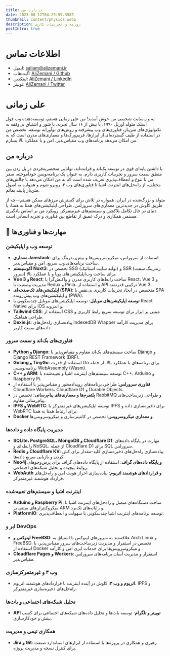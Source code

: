 ```yaml
---
title: درباره من
date: 2023-08-12T04:29:59.358Z
thumbnail: content/physics.webp
description: روزمه و تجربیات کاری
postIntro: true
---
```


# اطلاعات تماس

- ایمیل: sallam@alizemani.ir
- گیت‌هاب: [AliZemani / Github](https://github.com/mehotkhan)
- لینکدین: [AliZemani / LinkedIn](https://www.linkedin.com/in/ali-zemani/)
- توییتر: [AliZemani / Twitter](https://twitter.com/ZemaniAli/)

# علی زمانی

به وب‌سایت شخصی من خوش آمدید! من علی زمانی هستم، توسعه‌دهنده وب فول استک متولد آوریل ۱۹۹۰، با بیش از ۱۶ سال تجربه. با شور و اشتیاق بی‌وقفه به تکنولوژی‌های متن‌باز، فناوری‌های وب پیشرفته و روش‌های نوآورانه توسعه، تخصص من در استفاده از طیف گسترده‌ای از ابزارها، فریم‌ورک‌ها و معماری‌های مدرن است که به من امکان می‌دهد برنامه‌های وب مقیاس‌پذیر، امن و با عملکرد بالا بسازم.

## درباره من

با داشتن پایه‌ای قوی در توسعه بک‌اند و فرانت‌اند، توانایی منحصربه‌فردی در پل زدن بین منطق سمت سرور و تجربیات کاربری دارم. به عنوان یک برنامه‌نویس خودآموخته، سفر من با تنوع و انعطاف‌پذیری تعریف شده است که به من امکان می‌دهد با چالش‌های مختلف، از راه‌حل‌های اینترنت اشیا تا فناوری‌های وب ۳، روبرو شوم و همواره به اصول متن‌باز پایبند بمانم.

متولد و بزرگ‌شده در ایران، همواره در تلاش برای گسترش مرزهای ممکن هستم—چه از طریق کاوش در جدیدترین معماری‌های سرورلس، طراحی اپلیکیشن‌های همتا به همتا، یا دنیای در حال تکامل بلاکچین و سیستم‌های غیرمتمرکز. رویکرد من بر اساس یادگیری مستمر، همکاری و درک عمیق از تقاطع بین فناوری و تجربه انسانی است.

## 🔧 مهارت‌ها و فناوری‌ها

### توسعه وب و اپلیکیشن

- **معماری Jamstack**: استفاده از سرورلس، میکروسرویس‌ها و پیش‌رندرینگ برای ساخت برنامه‌های وب سریع، امن و مقیاس‌پذیر.
- **اکوسیستم Nuxt3**: تخصص در SSG (تولید سایت استاتیک) و SSR (رندرینگ سمت سرور) برای ساخت وب‌اپلیکیشن‌های پویا و با عملکرد بالا.
- **Vue 3 و React**: ساخت رابط‌های کاربری مدرن و واکنش‌گرا با React، Vue 3 و مدیریت وضعیت با Redux و Pinia، و استفاده از API ترکیبی قدرتمند Vue 3.
- **اپلیکیشن‌های تک‌صفحه‌ای (SPA)**: متخصص در ایجاد تجربیات کاربری بی‌نقص با SPA و اپلیکیشن‌های وب پیش‌رونده (PWA).
- **توسعه اپلیکیشن‌های موبایل**: توسعه اپلیکیشن‌های موبایل چندسکویی با React Native برای iOS و اندروید.
- **Tailwind CSS**: استفاده از CSS مبتنی بر ابزار برای توسعه سریع رابط کاربری و طراحی هماهنگ.
- **Dexie.js**: پیاده‌سازی راه‌حل‌های IndexedDB Wrapper برای مدیریت کارآمد داده‌های سمت کاربر.

### فناوری‌های بک‌اند و سمت سرور

- **Python و Django**: ساخت سیستم‌های بک‌اند مقاوم و مقیاس‌پذیر با Django و Django REST Framework (DRF).
- **Golang و TinyGo**: استفاده از قدرت Go برای برنامه‌های با عملکرد بالا، از جمله برنامه‌نویسی WebAssembly (Wasm).
- **C++ و ARM**: توسعه سیستم‌های اینترنت اشیا و تعبیه‌شده با C++، Arduino و Raspberry Pi.
- **فناوری سرورلس**: طراحی برنامه‌های رویدادمحور و مقیاس‌پذیر با استفاده از Cloudflare Workers، Cloudflare D1 و Durable Objects.
- **پلتفرم‌ها و معماری‌های پیام‌رسانی**: تخصص در RabbitMQ و طراحی زیرساخت‌های پیام‌رسانی مقاوم.
- **IPFS و WebRTC**: توسعه اپلیکیشن‌های غیرمتمرکز با IPFS برای ذخیره‌سازی داده و WebRTC برای ارتباط همتا به همتا.
- **Docker و معماری میکروسرویس**: تخصص در کانتینرسازی و میکروسرویس‌ها.

### مدیریت پایگاه داده و داده‌ها

- **SQLite، PostgreSQL، MongoDB و Cloudflare D1**: مهارت در پایگاه داده‌های رابطه‌ای و NoSQL، از جمله Cloudflare D1 برای SQL سرورلس.
- **Redis و Cloudflare KV**: پیاده‌سازی راه‌حل‌های ذخیره‌سازی کلید-مقدار برای کش کردن و بازیابی سریع داده‌ها.
- **Neo4j و پایگاه داده‌های گراف**: استفاده از پایگاه داده‌های گراف برای پرس‌وجوهای روابط پیچیده و تحلیل شبکه‌های اجتماعی.
- **WebAuth و قراردادهای هوشمند اتریوم**: پیاده‌سازی احراز هویت امن و راه‌حل‌های قرارداد هوشمند غیرمتمرکز.

### اینترنت اشیا و سیستم‌های تعبیه‌شده

- **Arduino و Raspberry Pi**: ساخت دستگاه‌های متصل و راه‌حل‌های اینترنت اشیا با میکروکنترلرهای مبتنی بر ARM و رایانه‌های تک‌برد.
- **PlatformIO**: توسعه برنامه‌های اینترنت اشیا چندسکویی با سهولت و انعطاف‌پذیری.

### ابر و DevOps

- **لینوکس و FreeBSD**: علاقه‌مند به سرورهای لینوکس با اشتیاق به Arch Linux و FreeBSD. تخصص در استقرار و مدیریت زیرساخت‌های سرور مقیاس‌پذیر، با استفاده از Docker و میکروسرویس‌ها برای خدمات ابری امن و کارآمد.
- **Cloudflare Pages و Workers**: استقرار و مدیریت آسان برنامه‌های سرورلس مقیاس‌پذیر.

### وب ۳ و غیرمتمرکزسازی

- **اتریوم و وب ۳**: کاوش در آینده اینترنت با قراردادهای هوشمند اتریوم، IPFS و راه‌حل‌های ذخیره‌سازی غیرمتمرکز.

### تحلیل شبکه‌های اجتماعی و بات‌ها

- **API توییتر و تلگرام**: توسعه بات‌ها و تحلیل داده‌های شبکه‌های اجتماعی برای کسب بینش و خودکارسازی.

### همکاری تیمی و مدیریت

- **Jira و Git**: رهبری و همکاری در پروژه‌ها با استفاده از ابزارهای استاندارد صنعت برای کنترل نسخه و مدیریت پروژه.
